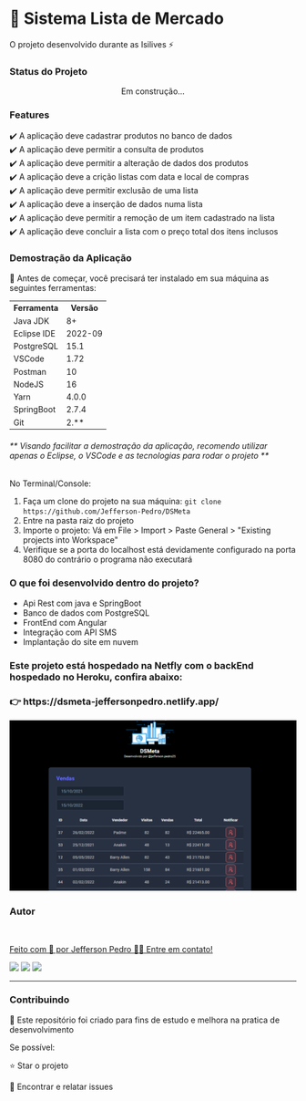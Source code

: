 <h1> 📑 Sistema Lista de Mercado</h1>
<p> O projeto desenvolvido durante as Isilives ⚡</p>

<h3>Status do Projeto</h3>
<p align="center"> Em construção... </p>

<h3>Features</h3>

✔️ A aplicação deve cadastrar produtos no banco de dados <br>
✔️ A aplicação deve permitir a consulta de produtos <br>
✔️ A aplicação deve permitir a alteração de dados dos produtos <br>
✔️ A aplicação deve a crição listas com data e local de compras <br>
✔️ A aplicação deve permitir exclusão de uma lista <br>
✔️ A aplicação deve a inserção de dados numa lista <br>
✔️ A aplicação deve permitir a remoção de um item cadastrado na lista <br>
✔️ A aplicação deve concluir a lista com o preço total dos itens inclusos <br>

<h3>Demostração da Aplicação</h3>
<p>🚨 Antes de começar, você precisará ter instalado em sua máquina as seguintes ferramentas:</p>
<table>
<tr>
	<th>Ferramenta</th>
	<th>Versão</th>
</tr>
<tr>
	<td>Java JDK</td>
	<td>8+</td>
</tr>
<tr>
	<td>Eclipse IDE</td>
	<td>2022-09</td>
</tr>
<tr>
	<td>PostgreSQL</td>
	<td>15.1</td>
</tr>
<tr>
	<td>VSCode</td>
	<td>1.72</td>
</tr>
<tr>
	<td>Postman</td>
	<td>10</td>
</tr>
	<td>NodeJS</td>
	<td>16</td>
</tr>
<tr>
	<td>Yarn</td>
	<td>4.0.0</td>
</tr>
<tr>
	<td>SpringBoot</td>
	<td>2.7.4</td>
</tr>
<tr>
	<td>Git</td>
	<td>2.**</td>
</tr>

</table>

<h6>** Visando facilitar a demostração da aplicação, recomendo utilizar apenas o Eclipse, o VSCode e as tecnologias para rodar o projeto **</h6>

No Terminal/Console:
<ol>
	<li>Faça um clone do projeto na sua máquina: <code>git clone https://github.com/Jefferson-Pedro/DSMeta </code></li>
	<li>Entre na pasta raiz do projeto</li> 
	<li>Importe o projeto: Vá em File > Import > Paste General > "Existing projects into Workspace"</li>
	<li>Verifique se a porta do localhost está devidamente configurado na porta 8080 do contrário o programa não executará</li>
</ol>

<h3>O que foi desenvolvido dentro do projeto?</h3>
<ul>
<li>Api Rest com java e SpringBoot</li>
<li>Banco de dados com PostgreSQL</li>
<li>FrontEnd com Angular</li>
<li>Integração com API SMS</li>
<li>Implantação do site em nuvem</li>
</ul>

<h3>Este projeto está hospedado na Netfly com o backEnd hospedado no Heroku, confira abaixo: </h3>
<h3>👉 https://dsmeta-jeffersonpedro.netlify.app/</h3>
 <img src="https://github.com/Jefferson-Pedro/DSMeta/blob/main/dsmeta.png" alt="DSMeta Site"/>
	

<h3>Autor</h3>

<a href="https://www.linkedin.com/in/jefferson-pedro-8a6264b9/">
 <img style="border-radius: 50%;" src="https://instagram.fcaw1-1.fna.fbcdn.net/v/t51.2885-19/174045253_1450802445260114_8761660112676779592_n.jpg?stp=dst-jpg_s150x150&_nc_ht=instagram.fcaw1-1.fna.fbcdn.net&_nc_cat=102&_nc_ohc=_sp_NTIyS9gAX8g9js2&edm=ABmJApABAAAA&ccb=7-5&oh=00_AT-9VV6aoZMGuDrwM3n0w6lJzZQZEWwU-ZwgpFj-mNHTWQ&oe=63449AD4&_nc_sid=6136e7" width="100px;" alt=""/>
 <br />

Feito com 💙 por Jefferson Pedro 👋🏽 Entre em contato!

<a href="https://www.instagram.com/jefferson.pedro25" target="_blank"><img src="https://img.shields.io/badge/-Instagram-%23E4405F?style=for-the-badge&logo=instagram&logoColor=white" target="_blank"></a>
<a href = "mailto:jeffersonpedro05@gmail.com"><img src="https://img.shields.io/badge/-Gmail-%23333?style=for-the-badge&logo=gmail&logoColor=white" target="_blank"></a>
<a href="https://www.linkedin.com/in/jefferson-pedro-8a6264b9" target="_blank"><img src="https://img.shields.io/badge/-LinkedIn-%230077B5?style=for-the-badge&logo=linkedin&logoColor=white" target="_blank"></a> 

<hr>

<h3>Contribuindo</h3>

🚀 Este repositório foi criado para fins de estudo e melhora na pratica de desenvolvimento <br>

Se possível:

⭐️  Star o projeto

🐛 Encontrar e relatar issues
